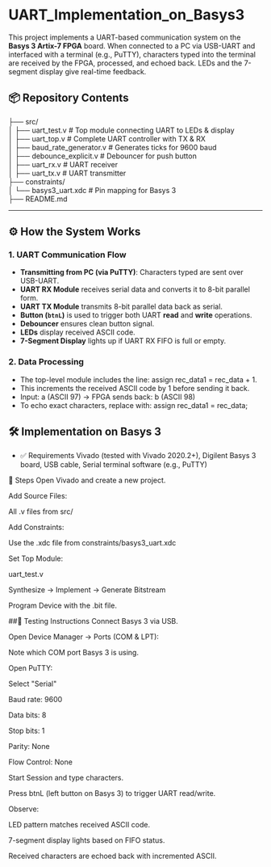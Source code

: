 # UART_Implementation_on_Basys3
This project implements a UART-based communication system on the **Basys 3 Artix-7 FPGA** board. When connected to a PC via USB-UART and interfaced with a terminal (e.g., PuTTY),
characters typed into the terminal are received by the FPGA, processed, and echoed back. LEDs and the 7-segment display give real-time feedback.

## 📦 Repository Contents
├── src/ <br>
│ ├── uart_test.v # Top module connecting UART to LEDs & display  <br>
│ ├── uart_top.v # Complete UART controller with TX & RX <br>
│ ├── baud_rate_generator.v # Generates ticks for 9600 baud <br>
│ ├── debounce_explicit.v # Debouncer for push button <br>
│ ├── uart_rx.v # UART receiver <br>
│ ├── uart_tx.v # UART transmitter <br>
├── constraints/ <br>
│ └── basys3_uart.xdc # Pin mapping for Basys 3 <br>
├── README.md <br>


---

## ⚙️ How the System Works

### 1. UART Communication Flow

- **Transmitting from PC (via PuTTY)**: Characters typed are sent over USB-UART.
- **UART RX Module** receives serial data and converts it to 8-bit parallel form.
- **UART TX Module** transmits 8-bit parallel data back as serial.
- **Button (`btnL`)** is used to trigger both UART **read** and **write** operations.
- **Debouncer** ensures clean button signal.
- **LEDs** display received ASCII code.
- **7-Segment Display** lights up if UART RX FIFO is full or empty.

### 2. Data Processing

- The top-level module includes the line:  assign rec_data1 = rec_data + 1.
- This increments the received ASCII code by 1 before sending it back. 
- Input: a (ASCII 97) → FPGA sends back: b (ASCII 98)
- To echo exact characters, replace with:
assign rec_data1 = rec_data;

## 🛠️ Implementation on Basys 3
- ✅ Requirements
Vivado (tested with Vivado 2020.2+), Digilent Basys 3 board, USB cable, Serial terminal software (e.g., PuTTY)

🔧 Steps
Open Vivado and create a new project.

Add Source Files:

All .v files from src/

Add Constraints:

Use the .xdc file from constraints/basys3_uart.xdc

Set Top Module:

uart_test.v

Synthesize → Implement → Generate Bitstream

Program Device with the .bit file.

##🧪 Testing Instructions
Connect Basys 3 via USB.

Open Device Manager → Ports (COM & LPT):

Note which COM port Basys 3 is using.

Open PuTTY:

Select "Serial"

Baud rate: 9600

Data bits: 8

Stop bits: 1

Parity: None

Flow Control: None

Start Session and type characters.

Press btnL (left button on Basys 3) to trigger UART read/write.

Observe:

LED pattern matches received ASCII code.

7-segment display lights based on FIFO status.

Received characters are echoed back with incremented ASCII.
